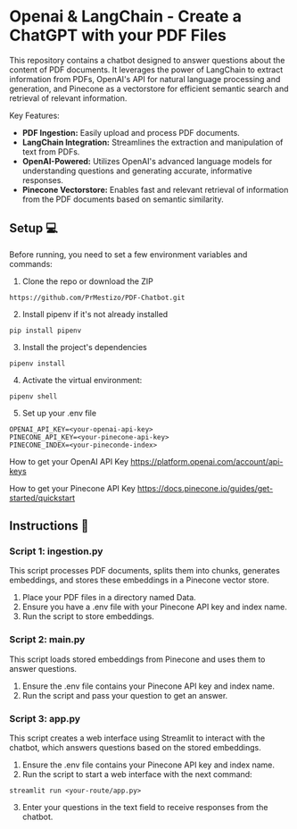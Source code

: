 # Openai & LangChain - Create a ChatGPT with your PDF Files

This repository contains a chatbot designed to answer questions about the content of PDF documents. It leverages the power of LangChain to extract information from PDFs, OpenAI's API for natural language processing and generation, and Pinecone as a vectorstore for efficient semantic search and retrieval of relevant information.

Key Features:

* **PDF Ingestion:** Easily upload and process PDF documents.
* **LangChain Integration:** Streamlines the extraction and manipulation of text from PDFs.
* **OpenAI-Powered:** Utilizes OpenAI's advanced language models for understanding questions and generating accurate, informative responses.
* **Pinecone Vectorstore:** Enables fast and relevant retrieval of information from the PDF documents based on semantic similarity.

## Setup 💻
Before running, you need to set a few environment variables and commands:

1. Clone the repo or download the ZIP
```
https://github.com/PrMestizo/PDF-Chatbot.git
```
2. Install pipenv if it's not already installed
```
pip install pipenv
```
3. Install the project's dependencies
```
pipenv install
```
4. Activate the virtual environment:
```
pipenv shell
```
5. Set up your .env file
```
OPENAI_API_KEY=<your-openai-api-key>
PINECONE_API_KEY=<your-pinecone-api-key>
PINECONE_INDEX=<your-pineconde-index>
```
How to get your OpenAI API Key https://platform.openai.com/account/api-keys

How to get your Pinecone API Key https://docs.pinecone.io/guides/get-started/quickstart

## Instructions 📃

### Script 1: ingestion.py
This script processes PDF documents, splits them into chunks, generates embeddings, and stores these embeddings in a Pinecone vector store.
 
1. Place your PDF files in a directory named Data.
2. Ensure you have a .env file with your Pinecone API key and index name.
3. Run the script to store embeddings.

### Script 2: main.py
This script loads stored embeddings from Pinecone and uses them to answer questions.

1. Ensure the .env file contains your Pinecone API key and index name.
2. Run the script and pass your question to get an answer.

### Script 3: app.py
This script creates a web interface using Streamlit to interact with the chatbot, which answers questions based on the stored embeddings.

1. Ensure the .env file contains your Pinecone API key and index name.
2. Run the script to start a web interface with the next command:
```
streamlit run <your-route/app.py>
```
3. Enter your questions in the text field to receive responses from the chatbot.

